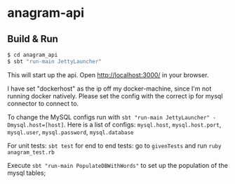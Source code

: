 # anagram-api #

## Build & Run ##

```sh
$ cd anagram_api
$ sbt "run-main JettyLauncher"
```

This will start up the api.  Open [http://localhost:3000/](http://localhost:3000/) in your browser.

I have set "dockerhost" as the ip off my docker-machine, since I'm not running docker natively.  Please set the config with the correct ip for mysql connector to connect to.

To change the MySQL configs run with `sbt "run-main JettyLauncher" -Dmysql.host=[host]`.  Here is a list of configs:  `mysql.host`, `mysql.host.port`, `mysql.user`, `mysql.password`, `mysql.database`

For unit tests: `sbt test` for end to end tests: go to `givenTests` and run `ruby anagram_test.rb`

Execute `sbt "run-main PopulateDBWithWords"` to set up the population of the mysql tables;